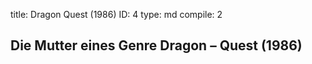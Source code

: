 title:          Dragon Quest (1986)
ID:             4
type:           md
compile:        2


## Die Mutter eines Genre Dragon – Quest (1986)